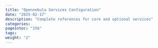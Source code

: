```yaml
---
title: "Opennebula Services Configuration"
date: "2025-02-17"
description: "Complete references for core and optional services"
categories:
pageintoc: "156"
tags:
weight: "2"
---
```


<a id="deployment-references"></a>

<!--# OpenNebula Services -->
